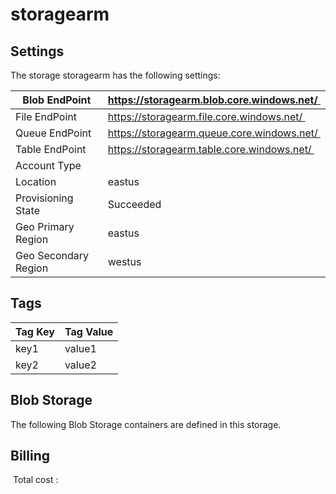 # storagearm 

## Settings
The storage storagearm has the following settings:

| Blob EndPoint | https://storagearm.blob.core.windows.net/  |
| --- | --- |
| File EndPoint | https://storagearm.file.core.windows.net/  |
| Queue EndPoint | https://storagearm.queue.core.windows.net/  |
| Table EndPoint | https://storagearm.table.core.windows.net/  |
| Account Type |   |
| Location | eastus  |
| Provisioning State | Succeeded  |
| Geo Primary Region | eastus  |
| Geo Secondary Region | westus  |

## Tags


| Tag Key | Tag Value |
| --- | --- |
| key1  | value1  |
| key2  | value2  |
## Blob Storage
The following Blob Storage containers are defined in this storage. 

## Billing
 Total cost : 
